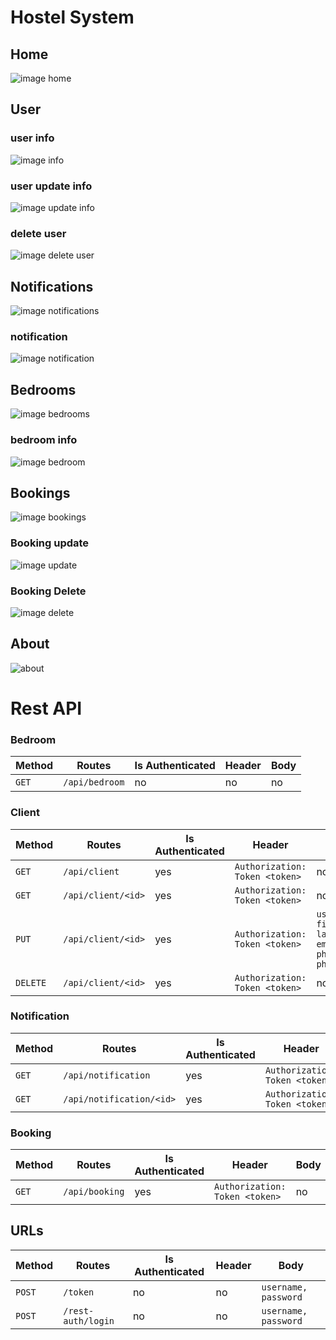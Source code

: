 # Hostel System

## Home
![image home](home.png)

## User
### user info
![image info](user-info.png)

### user update info
![image update info](update-user-info.png)

### delete user
![image delete user](delete-user.png)

## Notifications
![image notifications](notifications.png)

### notification
![image notification](notification.png)

## Bedrooms
![image bedrooms](bedrooms.png)

### bedroom info
![image bedroom](bedroom.png)

## Bookings
![image bookings](bookings.png)

### Booking update
![image update](booking-update.png)

### Booking Delete
![image delete](booking-delete.png)

## About
![about](about.png)

# Rest API


### Bedroom
| Method | Routes | Is Authenticated | Header | Body |
|-|-|-|-|-|
| `GET` | `/api/bedroom` | no | no | no |


### Client
| Method | Routes | Is Authenticated | Header | Body |
|-|-|-|-|-|
| `GET` | `/api/client` | yes | `Authorization: Token <token>` | no |
| `GET` | `/api/client/<id>` | yes | `Authorization: Token <token>` | no |
| `PUT` | `/api/client/<id>` | yes | `Authorization: Token <token>` | `username, first_name, last_name, email, phone1, phone2` |
| `DELETE` | `/api/client/<id>` | yes | `Authorization: Token <token>` | no |


### Notification
| Method | Routes | Is Authenticated | Header | Body |
|-|-|-|-|-|
| `GET` | `/api/notification` | yes | ``Authorization: Token <token>`` | no |
| `GET` | `/api/notification/<id>` | yes | `Authorization: Token <token>` | no |


### Booking
| Method | Routes | Is Authenticated | Header | Body |
|-|-|-|-|-|
| `GET` | `/api/booking` | yes | `Authorization: Token <token>` | no |


## URLs
| Method | Routes | Is Authenticated | Header | Body |
|-|-|-|-|-|
| `POST` | `/token` | no | no | `username, password` |
| `POST` | `/rest-auth/login` | no | no | `username, password` |
